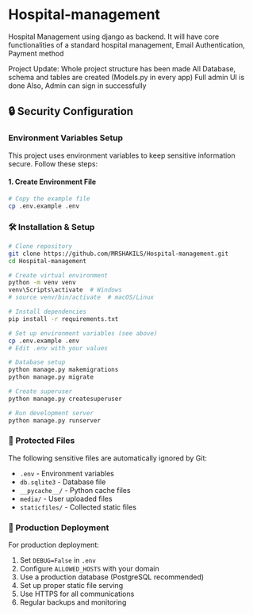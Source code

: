 # Hospital-management

Hospital Management using django as backend. It will have core functionalities of a standard hospital management, Email Authentication, Payment method

Project Update:
Whole project structure has been made
All Database, schema and tables are created (Models.py in every app)
Full admin UI is done
Also, Admin can sign in successfully

## 🔒 Security Configuration

### Environment Variables Setup

This project uses environment variables to keep sensitive information secure. Follow these steps:

#### 1. Create Environment File
```bash
# Copy the example file
cp .env.example .env
```

### 🛠 Installation & Setup

```bash
# Clone repository
git clone https://github.com/MRSHAKILS/Hospital-management.git
cd Hospital-management

# Create virtual environment
python -m venv venv
venv\Scripts\activate  # Windows
# source venv/bin/activate  # macOS/Linux

# Install dependencies
pip install -r requirements.txt

# Set up environment variables (see above)
cp .env.example .env
# Edit .env with your values

# Database setup
python manage.py makemigrations
python manage.py migrate

# Create superuser
python manage.py createsuperuser

# Run development server
python manage.py runserver
```

### 📁 Protected Files

The following sensitive files are automatically ignored by Git:

- `.env` - Environment variables
- `db.sqlite3` - Database file  
- `__pycache__/` - Python cache files
- `media/` - User uploaded files
- `staticfiles/` - Collected static files

### 🔐 Production Deployment

For production deployment:

1. Set `DEBUG=False` in `.env`
2. Configure `ALLOWED_HOSTS` with your domain
3. Use a production database (PostgreSQL recommended)
4. Set up proper static file serving
5. Use HTTPS for all communications
6. Regular backups and monitoring
